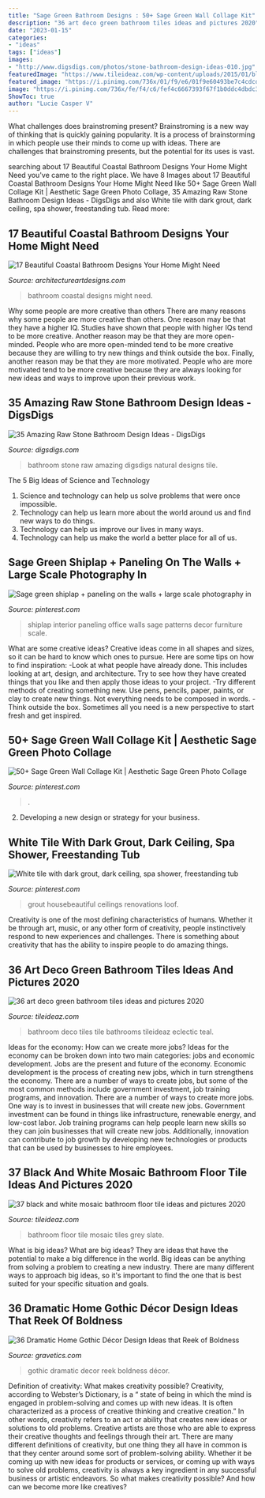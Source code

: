 ```yaml
---
title: "Sage Green Bathroom Designs : 50+ Sage Green Wall Collage Kit"
description: "36 art deco green bathroom tiles ideas and pictures 2020"
date: "2023-01-15"
categories:
- "ideas"
tags: ["ideas"]
images:
- "http://www.digsdigs.com/photos/stone-bathroom-design-ideas-010.jpg"
featuredImage: "https://www.tileideaz.com/wp-content/uploads/2015/01/black_and_white_mosaic_bathroom_floor_tile_14.jpg"
featured_image: "https://i.pinimg.com/736x/01/f9/e6/01f9e60493be7c4cdcd6553d5148f1ab.jpg"
image: "https://i.pinimg.com/736x/fe/f4/c6/fef4c6667393f67f1b0ddc4dbdc3d49e.jpg"
ShowToc: true
author: "Lucie Casper V"
---
```



What challenges does brainstroming present?
Brainstroming is a new way of thinking that is quickly gaining popularity. It is a process of brainstorming in which people use their minds to come up with ideas. There are challenges that brainstroming presents, but the potential for its uses is vast.

	

		
searching about 17 Beautiful Coastal Bathroom Designs Your Home Might Need you've came to the right place. We have 8 Images about 17 Beautiful Coastal Bathroom Designs Your Home Might Need like 50+ Sage Green Wall Collage Kit | Aesthetic Sage Green Photo Collage, 35 Amazing Raw Stone Bathroom Design Ideas - DigsDigs and also White tile with dark grout, dark ceiling, spa shower, freestanding tub. Read more:
		
    
## 17 Beautiful Coastal Bathroom Designs Your Home Might Need

<img loading=lazy src="https://www.architectureartdesigns.com/wp-content/uploads/2015/05/17-Beautiful-Coastal-Bathroom-Designs-Your-Home-Might-Need-17-630x945.jpg" onerror="this.onerror=null;this.src='https://tse1.mm.bing.net/th?id=OIP.UuNuZNFC9un8BGN9U3dbyQHaLH&amp;pid=15.1';" alt="17 Beautiful Coastal Bathroom Designs Your Home Might Need">

_Source: architectureartdesigns.com_

>bathroom coastal designs might need. 

	

Why some people are more creative than others
There are many reasons why some people are more creative than others. One reason may be that they have a higher IQ. Studies have shown that people with higher IQs tend to be more creative. Another reason may be that they are more open-minded. People who are more open-minded tend to be more creative because they are willing to try new things and think outside the box. Finally, another reason may be that they are more motivated. People who are more motivated tend to be more creative because they are always looking for new ideas and ways to improve upon their previous work.

    
## 35 Amazing Raw Stone Bathroom Design Ideas - DigsDigs

<img loading=lazy src="http://www.digsdigs.com/photos/stone-bathroom-design-ideas-010.jpg" onerror="this.onerror=null;this.src='https://tse1.mm.bing.net/th?id=OIP.65pbo4sfQWgvRzYzIS8JpwHaJb&amp;pid=15.1';" alt="35 Amazing Raw Stone Bathroom Design Ideas - DigsDigs">

_Source: digsdigs.com_

>bathroom stone raw amazing digsdigs natural designs tile. 

	

The 5 Big Ideas of Science and Technology
1. Science and technology can help us solve problems that were once impossible.
2. Technology can help us learn more about the world around us and find new ways to do things.
3. Technology can help us improve our lives in many ways.
4. Technology can help us make the world a better place for all of us.

    
## Sage Green Shiplap + Paneling On The Walls + Large Scale Photography In

<img loading=lazy src="https://i.pinimg.com/736x/01/f9/e6/01f9e60493be7c4cdcd6553d5148f1ab.jpg" onerror="this.onerror=null;this.src='https://tse3.mm.bing.net/th?id=OIP.4TKEM6Bnkix4cnphVCUaQwHaJ3&amp;pid=15.1';" alt="Sage green shiplap + paneling on the walls + large scale photography in">

_Source: pinterest.com_

>shiplap interior paneling office walls sage patterns decor furniture scale. 

	

What are some creative ideas?
Creative ideas come in all shapes and sizes, so it can be hard to know which ones to pursue. Here are some tips on how to find inspiration: 
-Look at what people have already done. This includes looking at art, design, and architecture. Try to see how they have created things that you like and then apply those ideas to your project. 
-Try different methods of creating something new. Use pens, pencils, paper, paints, or clay to create new things. Not everything needs to be composed in words. 
-Think outside the box. Sometimes all you need is a new perspective to start fresh and get inspired.

    
## 50+ Sage Green Wall Collage Kit | Aesthetic Sage Green Photo Collage

<img loading=lazy src="https://i.pinimg.com/736x/fe/f4/c6/fef4c6667393f67f1b0ddc4dbdc3d49e.jpg" onerror="this.onerror=null;this.src='https://tse4.mm.bing.net/th?id=OIP.wL_gwOlVGvGKz0gEpS4ZUQHaLH&amp;pid=15.1';" alt="50+ Sage Green Wall Collage Kit | Aesthetic Sage Green Photo Collage">

_Source: pinterest.com_

>. 

	

2. Developing a new design or strategy for your business.

    
## White Tile With Dark Grout, Dark Ceiling, Spa Shower, Freestanding Tub

<img loading=lazy src="https://i.pinimg.com/736x/6c/e2/ac/6ce2ac99342e6779c0ff4beee7defdc0.jpg" onerror="this.onerror=null;this.src='https://tse2.mm.bing.net/th?id=OIP.12u9V81-gnvSUbLyREkGkgHaLH&amp;pid=15.1';" alt="White tile with dark grout, dark ceiling, spa shower, freestanding tub">

_Source: pinterest.com_

>grout housebeautiful ceilings renovations loof. 

	

Creativity is one of the most defining characteristics of humans. Whether it be through art, music, or any other form of creativity, people instinctively respond to new experiences and challenges. There is something about creativity that has the ability to inspire people to do amazing things.

    
## 36 Art Deco Green Bathroom Tiles Ideas And Pictures 2020

<img loading=lazy src="https://www.tileideaz.com/wp-content/uploads/2015/03/art_deco_green_bathroom_tiles_11.jpg" onerror="this.onerror=null;this.src='https://tse1.mm.bing.net/th?id=OIP.u_SvEmN4v88UH23mkFCYcAHaKV&amp;pid=15.1';" alt="36 art deco green bathroom tiles ideas and pictures 2020">

_Source: tileideaz.com_

>bathroom deco tiles tile bathrooms tileideaz eclectic teal. 

	

Ideas for the economy: How can we create more jobs?
Ideas for the economy can be broken down into two main categories: jobs and economic development. Jobs are the present and future of the economy. Economic development is the process of creating new jobs, which in turn strengthens the economy. There are a number of ways to create jobs, but some of the most common methods include government investment, job training programs, and innovation.
There are a number of ways to create more jobs. One way is to invest in businesses that will create new jobs. Government investment can be found in things like infrastructure, renewable energy, and low-cost labor. Job training programs can help people learn new skills so they can join businesses that will create new jobs. Additionally, innovation can contribute to job growth by developing new technologies or products that can be used by businesses to hire employees.

    
## 37 Black And White Mosaic Bathroom Floor Tile Ideas And Pictures 2020

<img loading=lazy src="https://www.tileideaz.com/wp-content/uploads/2015/01/black_and_white_mosaic_bathroom_floor_tile_14.jpg" onerror="this.onerror=null;this.src='https://tse4.mm.bing.net/th?id=OIP.-RDILQjGfKX40zhYbt4MlQHaLJ&amp;pid=15.1';" alt="37 black and white mosaic bathroom floor tile ideas and pictures 2020">

_Source: tileideaz.com_

>bathroom floor tile mosaic tiles grey slate. 

	

What is big ideas?
What are big ideas? They are ideas that have the potential to make a big difference in the world. Big ideas can be anything from solving a problem to creating a new industry. There are many different ways to approach big ideas, so it's important to find the one that is best suited for your specific situation and goals.

    
## 36 Dramatic Home Gothic Décor Design Ideas That Reek Of Boldness

<img loading=lazy src="https://www.gravetics.com/wp-content/uploads/2017/08/Gothic-Bathrooms-and-Design-Ideas.jpg" onerror="this.onerror=null;this.src='https://tse3.mm.bing.net/th?id=OIP.9RQe37L4CVSvbQXhBju-IgHaLH&amp;pid=15.1';" alt="36 Dramatic Home Gothic Décor Design Ideas that Reek of Boldness">

_Source: gravetics.com_

>gothic dramatic decor reek boldness décor. 

	

Definition of creativity: What makes creativity possible?
Creativity, according to Webster’s Dictionary, is a “ state of being in which the mind is engaged in problem-solving and comes up with new ideas. It is often characterized as a process of creative thinking and creative creation.” In other words, creativity refers to an act or ability that creates new ideas or solutions to old problems. Creative artists are those who are able to express their creative thoughts and feelings through their art.
There are many different definitions of creativity, but one thing they all have in common is that they center around some sort of problem-solving ability. Whether it be coming up with new ideas for products or services, or coming up with ways to solve old problems, creativity is always a key ingredient in any successful business or artistic endeavors. So what makes creativity possible? And how can we become more like creatives?

